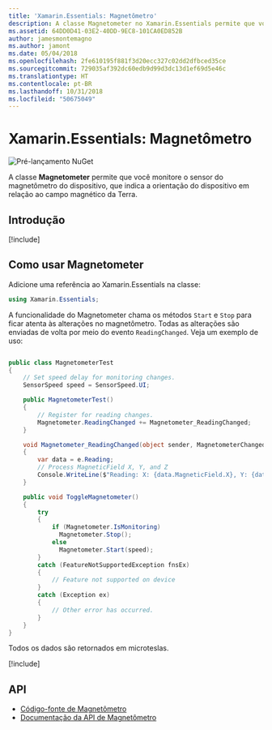 ```yaml
---
title: 'Xamarin.Essentials: Magnetômetro'
description: A classe Magnetometer no Xamarin.Essentials permite que você monitore o sensor do magnetômetro do dispositivo, que indica a orientação do dispositivo em relação ao campo magnético da Terra.
ms.assetid: 64DD0D41-03E2-40DD-9EC8-101CA0ED852B
author: jamesmontemagno
ms.author: jamont
ms.date: 05/04/2018
ms.openlocfilehash: 2fe610195f881f3d20ecc327c02dd2dfbced35ce
ms.sourcegitcommit: 729035af392dc60edb9d99d3dc13d1ef69d5e46c
ms.translationtype: HT
ms.contentlocale: pt-BR
ms.lasthandoff: 10/31/2018
ms.locfileid: "50675049"
---
```

# <a name="xamarinessentials-magnetometer"></a>Xamarin.Essentials: Magnetômetro

![Pré-lançamento NuGet](~/media/shared/pre-release.png)

A classe **Magnetometer** permite que você monitore o sensor do magnetômetro do dispositivo, que indica a orientação do dispositivo em relação ao campo magnético da Terra.

## <a name="get-started"></a>Introdução

[!include[](~/essentials/includes/get-started.md)]

## <a name="using-magnetometer"></a>Como usar Magnetometer

Adicione uma referência ao Xamarin.Essentials na classe:

```csharp
using Xamarin.Essentials;
```

A funcionalidade do Magnetometer chama os métodos `Start` e `Stop` para ficar atenta às alterações no magnetômetro. Todas as alterações são enviadas de volta por meio do evento `ReadingChanged`. Veja um exemplo de uso:

```csharp

public class MagnetometerTest
{
    // Set speed delay for monitoring changes.
    SensorSpeed speed = SensorSpeed.UI;

    public MagnetometerTest()
    {
        // Register for reading changes.
        Magnetometer.ReadingChanged += Magnetometer_ReadingChanged;
    }

    void Magnetometer_ReadingChanged(object sender, MagnetometerChangedEventArgs e)
    {
        var data = e.Reading;
        // Process MagneticField X, Y, and Z
        Console.WriteLine($"Reading: X: {data.MagneticField.X}, Y: {data.MagneticField.Y}, Z: {data.MagneticField.Z}");
    }

    public void ToggleMagnetometer()
    {
        try
        {
            if (Magnetometer.IsMonitoring)
              Magnetometer.Stop();
            else
              Magnetometer.Start(speed);
        }
        catch (FeatureNotSupportedException fnsEx)
        {
            // Feature not supported on device
        }
        catch (Exception ex)
        {
            // Other error has occurred.
        }
    }
}
```

Todos os dados são retornados em microteslas.

[!include[](~/essentials/includes/sensor-speed.md)]

## <a name="api"></a>API

- [Código-fonte de Magnetômetro](https://github.com/xamarin/Essentials/tree/master/Xamarin.Essentials/Magnetometer)
- [Documentação da API de Magnetômetro](xref:Xamarin.Essentials.Magnetometer)
